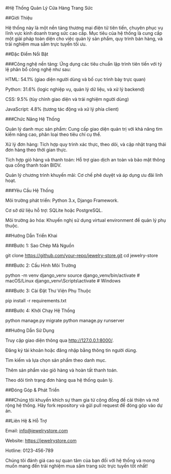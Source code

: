 #Hệ Thống Quản Lý Cửa Hàng Trang Sức

##Giới Thiệu

Hệ thống này là một nền tảng thương mại điện tử tiên tiến, chuyên phục vụ lĩnh vực kinh doanh trang sức cao cấp. Mục tiêu của hệ thống là cung cấp một giải pháp toàn diện cho việc quản lý sản phẩm, quy trình bán hàng, và trải nghiệm mua sắm trực tuyến tối ưu.

##Đặc Điểm Nổi Bật

###Công nghệ nền tảng: Ứng dụng các tiêu chuẩn lập trình tiên tiến với tỷ lệ phân bổ công nghệ như sau:

HTML: 54.1% (giao diện người dùng và bố cục trình bày trực quan)

Python: 31.6% (logic nghiệp vụ, quản lý dữ liệu, và xử lý backend)

CSS: 9.5% (tùy chỉnh giao diện và trải nghiệm người dùng)

JavaScript: 4.8% (tương tác động và xử lý phía client)

###Chức Năng Hệ Thống

Quản lý danh mục sản phẩm: Cung cấp giao diện quản trị với khả năng tìm kiếm nâng cao, phân loại theo tiêu chí cụ thể.

Xử lý đơn hàng: Tích hợp quy trình xác thực, theo dõi, và cập nhật trạng thái đơn hàng theo thời gian thực.

Tích hợp giỏ hàng và thanh toán: Hỗ trợ giao dịch an toàn và bảo mật thông qua cổng thanh toán BIDV.

Quản lý chương trình khuyến mãi: Cơ chế phê duyệt và áp dụng ưu đãi linh hoạt.

###Yêu Cầu Hệ Thống

Môi trường phát triển: Python 3.x, Django Framework.

Cơ sở dữ liệu hỗ trợ: SQLite hoặc PostgreSQL.

Môi trường ảo hóa: Khuyến nghị sử dụng virtual environment để quản lý phụ thuộc.

##Hướng Dẫn Triển Khai

###Bước 1: Sao Chép Mã Nguồn

git clone https://github.com/your-repo/jewelry-store.git
cd jewelry-store

###Bước 2: Cấu Hình Môi Trường

python -m venv django_venv
source django_venv/bin/activate  # macOS/Linux
django_venv\Scripts\activate  # Windows

###Bước 3: Cài Đặt Thư Viện Phụ Thuộc

pip install -r requirements.txt

###Bước 4: Khởi Chạy Hệ Thống

python manage.py migrate
python manage.py runserver

##Hướng Dẫn Sử Dụng

Truy cập giao diện thông qua http://127.0.0.1:8000/.

Đăng ký tài khoản hoặc đăng nhập bằng thông tin người dùng.

Tìm kiếm và lựa chọn sản phẩm theo danh mục.

Thêm sản phẩm vào giỏ hàng và hoàn tất thanh toán.

Theo dõi tình trạng đơn hàng qua hệ thống quản lý.

##Đóng Góp & Phát Triển

###Chúng tôi khuyến khích sự tham gia từ cộng đồng để cải thiện và mở rộng hệ thống. Hãy fork repository và gửi pull request để đóng góp vào dự án.

##Liên Hệ & Hỗ Trợ

Email: info@jewelrystore.com

Website: https://jewelrystore.com

Hotline: 0123-456-789

Chúng tôi đánh giá cao sự quan tâm của bạn đối với hệ thống và mong muốn mang đến trải nghiệm mua sắm trang sức trực tuyến tốt nhất!
